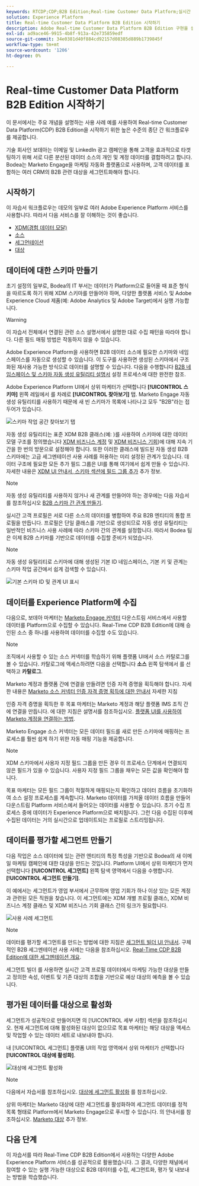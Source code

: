 ```yaml
---
keywords: RTCDP;CDP;B2B Edition;Real-time Customer Data Platform;실시간 고객 데이터 플랫폼;실시간 cdp;b2b;cdp
solution: Experience Platform
title: Real-time Customer Data Platform B2B Edition 시작하기
description: Adobe Real-time Customer Data Platform B2B Edition 구현을 설정할 때 이 샘플 시나리오를 예로 사용하십시오.
exl-id: ad9ace46-9915-4b8f-913a-42e735859edf
source-git-commit: 34e0381d40f884cd92157d08385d889b1739845f
workflow-type: tm+mt
source-wordcount: '1206'
ht-degree: 0%

---
```


# Real-time Customer Data Platform B2B Edition 시작하기

이 문서에서는 주요 개념을 설명하는 사용 사례 예를 사용하여 Real-time Customer Data Platform(CDP) B2B Edition을 시작하기 위한 높은 수준의 종단 간 워크플로우를 제공합니다.

기술 회사인 보데아는 이메일 및 LinkedIn 광고 캠페인을 통해 고객을 효과적으로 타겟팅하기 위해 서로 다른 분산된 데이터 소스의 개인 및 계정 데이터를 결합하려고 합니다. Bodea는 Marketo Engage을 마케팅 자동화 플랫폼으로 사용하며, 고객 데이터를 포함하는 여러 CRM의 B2B 관련 대상을 세그먼트화해야 합니다.

## 시작하기

이 자습서 워크플로우는 데모의 일부로 여러 Adobe Experience Platform 서비스를 사용합니다. 따라서 다음 서비스를 잘 이해하는 것이 좋습니다.

- [XDM(경험 데이터 모달)](../xdm/home.md)
- [소스](../sources/home.md)
- [세그먼테이션](../segmentation/home.md)
- [대상](../destinations/home.md)

## 데이터에 대한 스키마 만들기

초기 설정의 일부로, Bodea의 IT 부서는 데이터가 Platform으로 들어올 때 표준 형식을 따르도록 하기 위해 XDM 스키마를 만들어야 하며, 다양한 플랫폼 서비스 및 Adobe Experience Cloud 제품(예: Adobe Analytics 및 Adobe Target)에서 실행 가능합니다.

>[!WARNING]
>
>이 자습서 전체에서 연결된 관련 소스 설명서에서 설명한 대로 수집 패턴을 따라야 합니다. 다른 필드 매핑 방법은 작동하지 않을 수 있습니다.

Adobe Experience Platform을 사용하면 B2B 데이터 소스에 필요한 스키마와 네임스페이스를 자동으로 생성할 수 있습니다. 이 도구를 사용하면 생성된 스키마에서 구조화된 재사용 가능한 방식으로 데이터를 설명할 수 있습니다. 다음을 수행합니다 [B2B 네임스페이스 및 스키마 자동 생성 유틸리티 설명서](../sources/connectors/adobe-applications/marketo/marketo-namespaces.md) 설정 프로세스에 대한 완전한 참조.

Adobe Experience Platform UI에서 상위 마케터가 선택합니다 **[!UICONTROL 스키마]** 왼쪽 레일에서 를 차례로 **[!UICONTROL 찾아보기]** 탭. Marketo Engage 자동 생성 유틸리티를 사용하기 때문에 새 빈 스키마가 목록에 나타나고 모두 &quot;B2B&quot;라는 접두어가 있습니다.

![스키마 작업 공간 찾아보기 탭](./assets/b2b-tutorial/empty-b2b-schemas.png)

자동 생성 유틸리티는 표준 XDM B2B 클래스(예: )를 사용하여 스키마에 대한 데이터 모델 구조를 정의했습니다 [XDM 비즈니스 계정](../xdm/classes/b2b/business-account.md) 및 [XDM 비즈니스 기회](../xdm/classes/b2b/business-opportunity.md))에 대해 지속 기간을 한 번의 방문으로 설정해야 합니다. 또한 이러한 클래스에 빌드된 자동 생성 B2B 스키마에는 고급 세그멘테이션 사용 사례를 허용하는 미리 설정된 관계가 있습니다. 데이터 구조에 필요한 모든 추가 필드 그룹은 UI를 통해 여기에서 쉽게 만들 수 있습니다. 자세한 내용은 [XDM UI 안내서, 스키마 섹션에 필드 그룹 추가](../xdm/ui/resources/schemas.md#add-field-groups) 추가 정보.

>[!NOTE]
> 
>자동 생성 유틸리티를 사용하지 않거나 새 관계를 만들어야 하는 경우에는 다음 자습서를 참조하십시오 [B2B 스키마 간 관계 만들기](../xdm/tutorials/relationship-b2b.md).

실시간 고객 프로필은 서로 다른 소스의 데이터를 병합하여 주요 B2B 엔티티의 통합 프로필을 만듭니다. 프로필은 단일 클래스를 기반으로 생성되므로 자동 생성 유틸리티는 일반적인 비즈니스 사용 사례에 따라 스키마 간의 관계를 설정합니다. 따라서 Bodea 팀은 이제 B2B 스키마를 기반으로 데이터를 수집할 준비가 되었습니다.

>[!NOTE]
> 
>자동 생성 유틸리티로 스키마에 대해 생성된 기본 ID 네임스페이스, 기본 키 및 관계는 스키마 작업 공간에서 쉽게 검색할 수 있습니다.
>
>![기본 스키마 ID 및 관계 UI 표시](./assets/b2b-tutorial/schema-identity-relationship.png)

## 데이터를 Experience Platform에 수집

다음으로, 보데아 마케터는 [Marketo Engage 커넥터](../sources/connectors/adobe-applications/marketo/marketo.md) 다운스트림 서비스에서 사용할 데이터를 Platform으로 수집할 수 있습니다. Real-Time CDP B2B Edition에 대해 승인된 소스 중 하나를 사용하여 데이터를 수집할 수도 있습니다.

>[!NOTE]
> 
>조직에서 사용할 수 있는 소스 커넥터를 학습하기 위해 플랫폼 UI에서 소스 카탈로그를 볼 수 있습니다. 카탈로그에 액세스하려면 다음을 선택합니다 **소스** 왼쪽 탐색에서 를 선택하고 **카탈로그**.

Marketo 계정과 플랫폼 간에 연결을 만들려면 인증 자격 증명을 획득해야 합니다. 자세한 내용은 [Marketo 소스 커넥터 인증 자격 증명 획득에 대한 안내서](../sources/connectors/adobe-applications/marketo/marketo-auth.md) 자세한 지침

인증 자격 증명을 획득한 후 목표 마케터는 Marketo 계정과 해당 플랫폼 IMS 조직 간에 연결을 만듭니다. 에 대한 지침은 설명서를 참조하십시오. [플랫폼 UI를 사용하여 Marketo 계정을 연결하는 방법](../sources/tutorials/ui/create/adobe-applications/marketo.md).

Marketo Engage 소스 커넥터는 모든 데이터 필드를 새로 만든 스키마에 매핑하는 프로세스를 훨씬 쉽게 하기 위한 자동 매핑 기능을 제공합니다.

>[!NOTE]
> 
>XDM 스키마에서 사용자 지정 필드 그룹을 만든 경우 이 프로세스 단계에서 연결되지 않은 필드가 있을 수 있습니다. 사용자 지정 필드 그룹을 채우는 모든 값을 확인해야 합니다.

목표 마케터는 모든 필드 그룹이 적절하게 매핑되는지 확인하고 데이터 흐름을 초기화하여 소스 설정 프로세스를 계속합니다. Marketo 데이터를 가져올 데이터 흐름을 만들어 다운스트림 Platform 서비스에서 들어오는 데이터를 사용할 수 있습니다. 초기 수집 프로세스 중에 데이터가 Experience Platform으로 배치됩니다. 그런 다음 수집된 이후에 수집된 데이터는 거의 실시간으로 업데이트되는 프로필로 스트리밍됩니다.

## 데이터를 평가할 세그먼트 만들기

다음 작업은 소스 데이터에 있는 관련 엔티티의 특정 특성을 기반으로 Bodea의 새 이메일 마케팅 캠페인에 대한 대상을 만드는 것입니다. Platform UI에서 상위 마케터가 먼저 선택합니다 **[!UICONTROL 세그먼트]** 왼쪽 탐색 영역에서 다음을 수행합니다. **[!UICONTROL 세그먼트 만들기]**.

이 예에서는 세그먼트가 영업 부서에서 근무하며 영업 기회가 하나 이상 있는 모든 계정과 관련된 모든 직원을 찾습니다. 이 세그먼트에는 XDM 개별 프로필 클래스, XDM 비즈니스 계정 클래스 및 XDM 비즈니스 기회 클래스 간의 링크가 필요합니다.

![사용 사례 세그먼트](./assets/b2b-tutorial/use-case-segment.png)

>[!NOTE]
> 
>데이터를 평가할 세그먼트를 만드는 방법에 대한 지침은 [세그먼트 빌더 UI 안내서](../segmentation/ui/segment-builder.md). 구체적인 B2B 세그멘테이션 사용 사례는 다음을 참조하십시오. [Real-Time CDP B2B Edition에 대한 세그멘테이션 개요](./segmentation/b2b.md).

세그먼트 빌더 를 사용하면 실시간 고객 프로필 데이터에서 마케팅 가능한 대상을 만들고 정의한 속성, 이벤트 및 기존 대상의 조합을 기반으로 예상 대상의 예측을 볼 수 있습니다.

## 평가된 데이터를 대상으로 활성화

세그먼트가 성공적으로 만들어지면 의 [!UICONTROL 세부 사항] 섹션을 참조하십시오. 현재 세그먼트에 대해 활성화된 대상이 없으므로 목표 마케터는 해당 대상을 액세스 및 작업할 수 있는 데이터 세트로 내보내야 합니다.

내 [!UICONTROL 세그먼트] 플랫폼 UI의 작업 영역에서 상위 마케터가 선택합니다 **[!UICONTROL 대상에 활성화]**.

![대상에 세그먼트 활성화](./assets/b2b-tutorial/activate-to-destination.png)

>[!NOTE]
> 
>다음에서 자습서를 참조하십시오. [대상에 세그먼트 활성화](https://experienceleague.adobe.com/docs/marketo/using/product-docs/core-marketo-concepts/smart-lists-and-static-lists/static-lists/push-an-adobe-experience-cloud-segment-to-a-marketo-static-list.html) 를 참조하십시오.

상위 마케터는 Marketo 대상에 대한 세그먼트를 활성화하여 세그먼트 데이터를 정적 목록 형태로 Platform에서 Marketo Engage으로 푸시할 수 있습니다. 의 안내서를 참조하십시오. [Marketo 대상](https://experienceleague.adobe.com/docs/experience-platform/destinations/catalog/adobe/marketo-engage.html) 추가 정보.

## 다음 단계

이 자습서를 따라 Real-Time CDP B2B Edition에서 사용하는 다양한 Adobe Experience Platform 서비스를 성공적으로 활용했습니다. 그 결과, 다양한 채널에서 참여할 수 있는 실행 가능한 대상으로 B2B 데이터를 수집, 세그먼트화, 평가 및 내보내는 방법을 학습했습니다.
